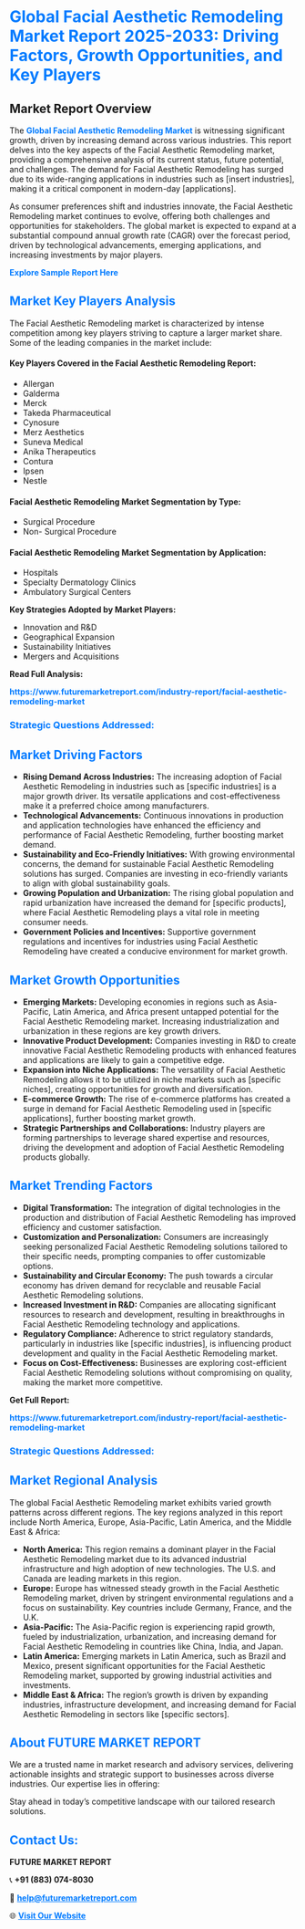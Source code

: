 <h1 style="color: #007BFF;">Global Facial Aesthetic Remodeling Market Report 2025-2033: Driving Factors, Growth Opportunities, and Key Players</h1>

<section id="overview">
<h2>Market Report Overview</h2>
<p>The <a href="https://www.futuremarketreport.com/industry-report/facial-aesthetic-remodeling-market" style="color: #007BFF; text-decoration: none;"><strong>Global Facial Aesthetic Remodeling Market</strong></a> is witnessing significant growth, driven by increasing demand across various industries. This report delves into the key aspects of the Facial Aesthetic Remodeling market, providing a comprehensive analysis of its current status, future potential, and challenges. The demand for Facial Aesthetic Remodeling has surged due to its wide-ranging applications in industries such as [insert industries], making it a critical component in modern-day [applications].</p>
<p>As consumer preferences shift and industries innovate, the Facial Aesthetic Remodeling market continues to evolve, offering both challenges and opportunities for stakeholders. The global market is expected to expand at a substantial compound annual growth rate (CAGR) over the forecast period, driven by technological advancements, emerging applications, and increasing investments by major players.</p>
</section>

<section id="overview">
<p><a href="https://www.futuremarketreport.com/request-sample/reportId=61554" style="color: #007BFF; text-decoration: none;"><strong>Explore Sample Report Here</strong></a></p>
</section>

<section id="key-players">
<h2 style="color: #007BFF;">Market Key Players Analysis</h2>
<p>The Facial Aesthetic Remodeling market is characterized by intense competition among key players striving to capture a larger market share. Some of the leading companies in the market include:</p>
<h4>Key Players Covered in the Facial Aesthetic Remodeling Report:</h4>
<ul><li>Allergan</li><li>Galderma</li><li>Merck</li><li>Takeda Pharmaceutical</li><li>Cynosure</li><li>Merz Aesthetics</li><li>Suneva Medical</li><li>Anika Therapeutics</li><li>Contura</li><li>Ipsen</li><li>Nestle</li></ul>
<h4>Facial Aesthetic Remodeling Market Segmentation by Type:</h4>
<ul><li>Surgical Procedure</li><li>Non- Surgical Procedure</li></ul>

<h4>Facial Aesthetic Remodeling Market Segmentation by Application:</h4>
<ul><li>Hospitals</li><li>Specialty Dermatology Clinics</li><li>Ambulatory Surgical Centers</li></ul>
<p><strong>Key Strategies Adopted by Market Players:</strong></p>
<ul>
<li>Innovation and R&D</li>
<li>Geographical Expansion</li>
<li>Sustainability Initiatives</li>
<li>Mergers and Acquisitions</li>
</ul>
</section>

<section>
<p><strong>Read Full Analysis: </strong></p><a href="https://www.futuremarketreport.com/industry-report/facial-aesthetic-remodeling-market" style="color: #007BFF; text-decoration: none;"><strong>https://www.futuremarketreport.com/industry-report/facial-aesthetic-remodeling-market</strong></a>
<h3 style="color: #007BFF;">Strategic Questions Addressed:</h3>
</section>

<section id="driving-factors">
<h2 style="color: #007BFF;">Market Driving Factors</h2>
<ul>
<li><strong>Rising Demand Across Industries:</strong> The increasing adoption of Facial Aesthetic Remodeling in industries such as [specific industries] is a major growth driver. Its versatile applications and cost-effectiveness make it a preferred choice among manufacturers.</li>
<li><strong>Technological Advancements:</strong> Continuous innovations in production and application technologies have enhanced the efficiency and performance of Facial Aesthetic Remodeling, further boosting market demand.</li>
<li><strong>Sustainability and Eco-Friendly Initiatives:</strong> With growing environmental concerns, the demand for sustainable Facial Aesthetic Remodeling solutions has surged. Companies are investing in eco-friendly variants to align with global sustainability goals.</li>
<li><strong>Growing Population and Urbanization:</strong> The rising global population and rapid urbanization have increased the demand for [specific products], where Facial Aesthetic Remodeling plays a vital role in meeting consumer needs.</li>
<li><strong>Government Policies and Incentives:</strong> Supportive government regulations and incentives for industries using Facial Aesthetic Remodeling have created a conducive environment for market growth.</li>
</ul>
</section>

<section id="growth-opportunities">
<h2 style="color: #007BFF;">Market Growth Opportunities</h2>
<ul>
<li><strong>Emerging Markets:</strong> Developing economies in regions such as Asia-Pacific, Latin America, and Africa present untapped potential for the Facial Aesthetic Remodeling market. Increasing industrialization and urbanization in these regions are key growth drivers.</li>
<li><strong>Innovative Product Development:</strong> Companies investing in R&D to create innovative Facial Aesthetic Remodeling products with enhanced features and applications are likely to gain a competitive edge.</li>
<li><strong>Expansion into Niche Applications:</strong> The versatility of Facial Aesthetic Remodeling allows it to be utilized in niche markets such as [specific niches], creating opportunities for growth and diversification.</li>
<li><strong>E-commerce Growth:</strong> The rise of e-commerce platforms has created a surge in demand for Facial Aesthetic Remodeling used in [specific applications], further boosting market growth.</li>
<li><strong>Strategic Partnerships and Collaborations:</strong> Industry players are forming partnerships to leverage shared expertise and resources, driving the development and adoption of Facial Aesthetic Remodeling products globally.</li>
</ul>
</section>

<section id="trending-factors">
<h2 style="color: #007BFF;">Market Trending Factors</h2>
<ul>
<li><strong>Digital Transformation:</strong> The integration of digital technologies in the production and distribution of Facial Aesthetic Remodeling has improved efficiency and customer satisfaction.</li>
<li><strong>Customization and Personalization:</strong> Consumers are increasingly seeking personalized Facial Aesthetic Remodeling solutions tailored to their specific needs, prompting companies to offer customizable options.</li>
<li><strong>Sustainability and Circular Economy:</strong> The push towards a circular economy has driven demand for recyclable and reusable Facial Aesthetic Remodeling solutions.</li>
<li><strong>Increased Investment in R&D:</strong> Companies are allocating significant resources to research and development, resulting in breakthroughs in Facial Aesthetic Remodeling technology and applications.</li>
<li><strong>Regulatory Compliance:</strong> Adherence to strict regulatory standards, particularly in industries like [specific industries], is influencing product development and quality in the Facial Aesthetic Remodeling market.</li>
<li><strong>Focus on Cost-Effectiveness:</strong> Businesses are exploring cost-efficient Facial Aesthetic Remodeling solutions without compromising on quality, making the market more competitive.</li>
</ul>
</section>

<section>
<p><strong>Get Full Report: </strong></p><a href="https://www.futuremarketreport.com/industry-report/facial-aesthetic-remodeling-market" style="color: #007BFF; text-decoration: none;"><strong>https://www.futuremarketreport.com/industry-report/facial-aesthetic-remodeling-market</strong></a>
<h3 style="color: #007BFF;">Strategic Questions Addressed:</h3>
</section>


<section id="regional-analysis">
<h2 style="color: #007BFF;">Market Regional Analysis</h2>
<p>The global Facial Aesthetic Remodeling market exhibits varied growth patterns across different regions. The key regions analyzed in this report include North America, Europe, Asia-Pacific, Latin America, and the Middle East & Africa:</p>
<ul>
<li><strong>North America:</strong> This region remains a dominant player in the Facial Aesthetic Remodeling market due to its advanced industrial infrastructure and high adoption of new technologies. The U.S. and Canada are leading markets in this region.</li>
<li><strong>Europe:</strong> Europe has witnessed steady growth in the Facial Aesthetic Remodeling market, driven by stringent environmental regulations and a focus on sustainability. Key countries include Germany, France, and the U.K.</li>
<li><strong>Asia-Pacific:</strong> The Asia-Pacific region is experiencing rapid growth, fueled by industrialization, urbanization, and increasing demand for Facial Aesthetic Remodeling in countries like China, India, and Japan.</li>
<li><strong>Latin America:</strong> Emerging markets in Latin America, such as Brazil and Mexico, present significant opportunities for the Facial Aesthetic Remodeling market, supported by growing industrial activities and investments.</li>
<li><strong>Middle East & Africa:</strong> The region’s growth is driven by expanding industries, infrastructure development, and increasing demand for Facial Aesthetic Remodeling in sectors like [specific sectors].</li>
</ul>
</section>

<footer>
<h2 style="color: #007BFF;">About FUTURE MARKET REPORT</h2>
<p>We are a trusted name in market research and advisory services, delivering actionable insights and strategic support to businesses across diverse industries. Our expertise lies in offering:</p>

<p>Stay ahead in today’s competitive landscape with our tailored research solutions.</p>

<h2 style="color: #007BFF;">Contact Us:</h2>
<p><strong>FUTURE MARKET REPORT</strong></p>
<p>📞 <strong>+91 (883) 074-8030</strong></p>
<p>📧 <strong><a href="mailto:help@futuremarketreport.com" style="color: #007BFF;">help@futuremarketreport.com</a></strong></p>
<p>🌐 <strong><a href="https://www.futuremarketreport.com/" style="color: #007BFF;">Visit Our Website</a></strong></p>
</footer>